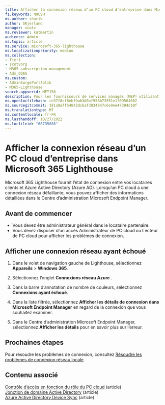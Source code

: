 ```yaml
---
title: Afficher la connexion réseau d’un PC cloud d’entreprise dans Microsoft 365 Lighthouse
f1.keywords: NOCSH
ms.author: sharik
author: SKjerland
manager: scotv
ms.reviewer: katmartin
audience: Admin
ms.topic: article
ms.service: microsoft-365-lighthouse
ms.localizationpriority: medium
ms.collection:
- Tier1
- scotvorg
- M365-subscription-management
- Adm_O365
ms.custom:
- AdminSurgePortfolib
- M365-Lighthouse
search.appverid: MET150
description: Pour les fournisseurs de services managés (MSP) utilisant Microsoft 365 Lighthouse, découvrez comment afficher une connexion réseau ayant échoué à un PC cloud d’entreprise.
ms.openlocfilehash: ce37f8cf8eb39ab3d0af958b73551e1f09564602
ms.sourcegitcommit: 181a0aff54842dcbafd834647c6e9ee47304d10f
ms.translationtype: MT
ms.contentlocale: fr-FR
ms.lasthandoff: 10/27/2022
ms.locfileid: "68735086"
---
```

# <a name="view-an-enterprise-cloud-pc-failed-network-connection-in-microsoft-365-lighthouse"></a>Afficher la connexion réseau d’un PC cloud d’entreprise dans Microsoft 365 Lighthouse

Microsoft 365 Lighthouse fournit l’état de connexion entre vos locataires clients et Azure Active Directory (Azure AD). Lorsqu’un PC cloud a une connexion réseau défaillante, vous pouvez afficher des informations détaillées dans le Centre d’administration Microsoft Endpoint Manager.

## <a name="before-you-begin"></a>Avant de commencer

- Vous devez être administrateur général dans le locataire partenaire.
- Vous devez disposer d’un accès Administrateur de PC cloud ou Lecteur de PC cloud pour afficher les problèmes de connexion.

## <a name="view-a-failed-network-connection"></a>Afficher une connexion réseau ayant échoué

1. Dans le volet de navigation gauche de Lighthouse, sélectionnez **Appareils** >  **Windows 365**.

2. Sélectionnez l’onglet **Connexions réseau Azure** .

3. Dans la barre d’annotation de nombre de couleurs, sélectionnez **Connexions ayant échoué**.

4. Dans la liste filtrée, sélectionnez **Afficher les détails de connexion dans Microsoft Endpoint Manager** en regard de la connexion que vous souhaitez examiner.

5. Dans le Centre d’administration Microsoft Endpoint Manager, sélectionnez **Afficher les détails** pour en savoir plus sur l’erreur.

## <a name="next-steps"></a>Prochaines étapes

Pour résoudre les problèmes de connexion, consultez [Résoudre les problèmes de connexion réseau locale](/windows-365/enterprise/troubleshoot-on-premises-network-connection).

## <a name="related-content"></a>Contenu associé

[Contrôle d’accès en fonction du rôle du PC cloud ](/windows-365/enterprise/role-based-access)(article)\
[Jonction de domaine Active Directory](/windows-365/enterprise/troubleshoot-on-premises-network-connection#active-directory-domain-join) (article)\
[Azure Active Directory Device Sync](/windows-365/enterprise/troubleshoot-on-premises-network-connection#azure-active-directory-device-sync) (article)
